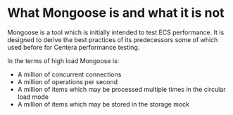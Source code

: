 What Mongoose is and what it is not
===================================
Mongoose is a tool which is initially intended to test ECS performance. It is designed to derive the best practices of its predecessors some of which used before for Centera performance testing.

In the terms of high load Mongoose is:

* A million of concurrent connections
* A million of operations per second
* A million of items which may be processed multiple times in the circular load mode
* A million of items which may be stored in the storage mock